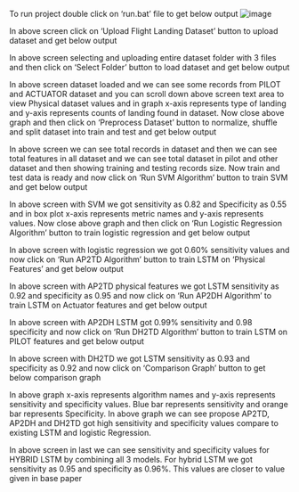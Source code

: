 To run project double click on ‘run.bat’ file to get below output
![image](https://github.com/user-attachments/assets/90fb8403-e301-448e-9a9c-1b97a8b7ec0e)

 
In above screen click on ‘Upload Flight Landing Dataset’ button to upload dataset and get below output
  
In above screen selecting and uploading entire dataset folder with 3 files and then click on ‘Select Folder’ button to load dataset and get below output
 
In above screen dataset loaded and we can see some records from PILOT and ACTUATOR dataset and you can scroll down above screen text area to view Physical dataset values and in graph x-axis represents type of landing and y-axis represents counts of landing found in dataset. Now close above graph and then click on ‘Preprocess Dataset’ button to normalize, shuffle and split dataset into train and test and get below output
 
In above screen we can see total records in dataset and then we can see total features in all dataset and we can see total dataset in pilot and other dataset and then showing training and testing records size. Now train and test data is ready and now click on ‘Run SVM Algorithm’ button to train SVM and get below output
 
In above screen with SVM we got sensitivity as 0.82 and Specificity as 0.55 and in box plot x-axis represents metric names and y-axis represents values. Now close above graph and then click on ‘Run Logistic Regression Algorithm’ button to train logistic regression and get below output
 
In above screen with logistic regression we got 0.60% sensitivity values and now click on ‘Run AP2TD Algorithm’ button to train LSTM on ‘Physical Features’ and get below output
 
In above screen with AP2TD physical features we got LSTM sensitivity as 0.92 and specificity as 0.95 and now click on ‘Run AP2DH Algorithm’ to train LSTM on Actuator features and get below output
 
In above screen with AP2DH LSTM got 0.99% sensitivity and 0.98 specificity and now click on ‘Run DH2TD Algorithm’ button to train LSTM on PILOT features and get below output
 
In above screen with DH2TD we got LSTM sensitivity as 0.93 and specificity as 0.92 and now click on ‘Comparison Graph’ button to get below comparison graph
 
In above graph x-axis represents algorithm names and y-axis represents sensitivity and specificity values. Blue bar represents sensitivity and orange bar represents Specificity. In above graph we can see propose AP2TD, AP2DH and DH2TD got high sensitivity and specificity values compare to existing LSTM and logistic Regression.
 
In above screen in last we can see sensitivity and specificity values for HYBRID LSTM by combining all 3 models. For hybrid LSTM we got sensitivity as 0.95 and specificity as 0.96%. This values are closer to value given in base paper

